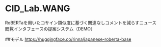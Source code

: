 # CID_Lab.WANG
RoBERTaを用いたコサイン類似度に基づく関連なしコメントを減らすニュース閲覧インタフェースの提案システム（DEMO）

##モデル
https://huggingface.co/rinna/japanese-roberta-base
